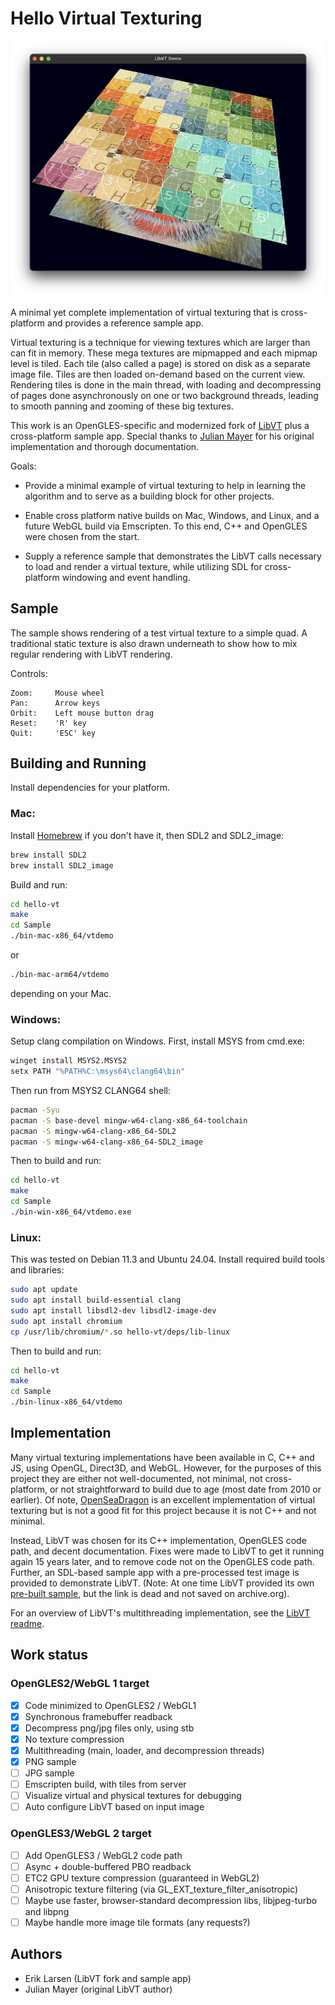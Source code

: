 # Hello Virtual Texturing

![VT sample app](media/hello-vt.png)

A minimal yet complete implementation of virtual texturing that is cross-platform and provides a reference sample app.

Virtual texturing is a technique for viewing textures which are larger than can fit in memory.  These mega textures are mipmapped and each mipmap level is tiled.  Each tile (also called a page) is stored on disk as a separate image file.  Tiles are then loaded on-demand based on the current view.  Rendering tiles is done in the main thread, with loading and decompressing of pages done asynchronously on one or two background threads, leading to smooth panning and zooming of these big textures.

This work is an OpenGLES-specific and modernized fork of [LibVT](https://github.com/core-code/LibVT?tab=readme-ov-file#readme) plus a cross-platform sample app.  Special thanks to [Julian Mayer](https://github.com/core-code) for his original implementation and thorough documentation.

Goals:

- Provide a minimal example of virtual texturing to help in learning the algorithm and to serve as a building block for other projects.

- Enable cross platform native builds on Mac, Windows, and Linux, and a future WebGL build via Emscripten.  To this end, C++ and OpenGLES were chosen from the start.

- Supply a reference sample that demonstrates the LibVT calls necessary to load and render a virtual texture, while utilizing SDL for cross-platform windowing and event handling.



## Sample

The sample shows rendering of a test virtual texture to a simple quad.  A traditional static texture is also drawn underneath to show how to mix regular rendering with LibVT rendering.

Controls:
```
Zoom:     Mouse wheel
Pan:      Arrow keys
Orbit:    Left mouse button drag
Reset:    'R' key
Quit:     'ESC' key
```

## Building and Running

Install dependencies for your platform.

### Mac:

Install [Homebrew](https://brew.sh/) if you don't have it, then SDL2 and SDL2_image:
```bash
brew install SDL2
brew install SDL2_image
```

Build and run:
```bash
cd hello-vt
make
cd Sample
./bin-mac-x86_64/vtdemo
```
or
```bash
./bin-mac-arm64/vtdemo
```
depending on your Mac.

### Windows:

Setup clang compilation on Windows.  First, install MSYS from cmd.exe:
```bash
winget install MSYS2.MSYS2
setx PATH "%PATH%C:\msys64\clang64\bin"
```
Then run from MSYS2 CLANG64 shell:
```bash
pacman -Syu
pacman -S base-devel mingw-w64-clang-x86_64-toolchain
pacman -S mingw-w64-clang-x86_64-SDL2
pacman -S mingw-w64-clang-x86_64-SDL2_image
```

Then to build and run:
```bash
cd hello-vt
make
cd Sample
./bin-win-x86_64/vtdemo.exe
```

### Linux:

This was tested on Debian 11.3 and Ubuntu 24.04.  Install required build tools and libraries:

```bash
sudo apt update
sudo apt install build-essential clang
sudo apt install libsdl2-dev libsdl2-image-dev
sudo apt install chromium
cp /usr/lib/chromium/*.so hello-vt/deps/lib-linux
```

Then to build and run:
```bash
cd hello-vt
make
cd Sample
./bin-linux-x86_64/vtdemo
```


## Implementation

Many virtual texturing implementations have been available in C, C++ and JS, using OpenGL, Direct3D, and WebGL.  However, for the purposes of this project they are either not well-documented, not minimal, not cross-platform, or not straightforward to build due to age (most date from 2010 or earlier).  Of note, [OpenSeaDragon](https://openseadragon.github.io/) is an excellent implementation of virtual texturing but is not a good fit for this project because it is not C++ and not minimal.

Instead, LibVT was chosen for its C++ implementation, OpenGLES code path, and decent documentation.  Fixes were made to LibVT to get it running again 15 years later, and to remove code not on the OpenGLES code path.  Further, an SDL-based sample app with a pre-processed test image is provided to demonstrate LibVT. (Note: At one time LibVT provided its own [pre-built sample](https://bintray.com/artifact/download/corecode/LibVT/libvt_demo_binaries_win32_mac.zip), but the link is dead and not saved on archive.org).

For an overview of LibVT's multithreading implementation, see the [LibVT readme](libvt/README.md).


## Work status

### OpenGLES2/WebGL 1 target

- [x] Code minimized to OpenGLES2 / WebGL1
- [x] Synchronous framebuffer readback
- [x] Decompress png/jpg files only, using stb
- [x] No texture compression
- [x] Multithreading (main, loader, and decompression threads)
- [x] PNG sample
- [ ] JPG sample
- [ ] Emscripten build, with tiles from server
- [ ] Visualize virtual and physical textures for debugging
- [ ] Auto configure LibVT based on input image

### OpenGLES3/WebGL 2 target

- [ ] Add OpenGLES3 / WebGL2 code path
- [ ] Async + double-buffered PBO readback
- [ ] ETC2 GPU texture compression (guaranteed in WebGL2)
- [ ] Anisotropic texture filtering (via GL_EXT_texture_filter_anisotropic)
- [ ] Maybe use faster, browser-standard decompression libs, libjpeg-turbo and libpng
- [ ] Maybe handle more image tile formats (any requests?)

## Authors

- Erik Larsen (LibVT fork and sample app)
- Julian Mayer (original LibVT author)
